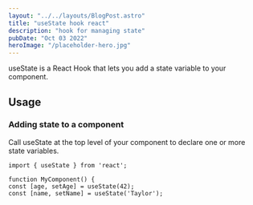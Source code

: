 ```yaml
---
layout: "../../layouts/BlogPost.astro"
title: "useState hook react"
description: "hook for managing state"
pubDate: "Oct 03 2022"
heroImage: "/placeholder-hero.jpg"
---
```


useState is a React Hook that lets you add a state variable to your component.

## Usage

### Adding state to a component

Call useState at the top level of your component to declare one or more state variables.

```
import { useState } from 'react';

function MyComponent() {
const [age, setAge] = useState(42);
const [name, setName] = useState('Taylor');
```
